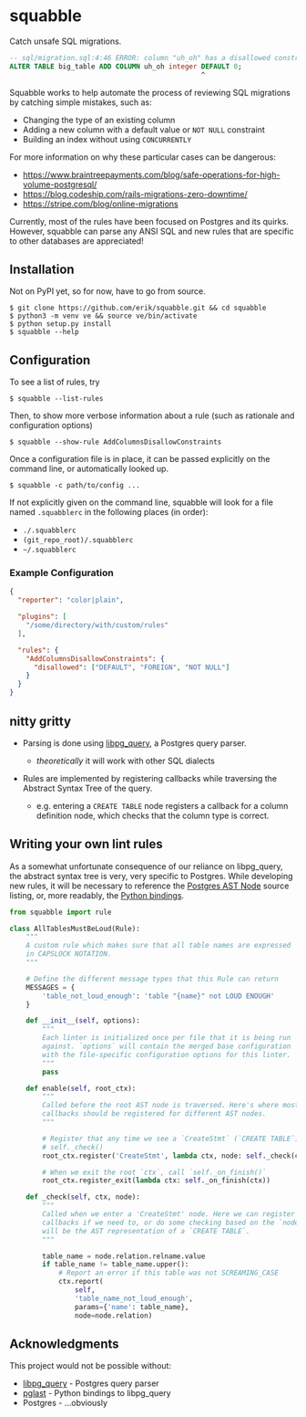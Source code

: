 # squabble

Catch unsafe SQL migrations.

```sql
-- sql/migration.sql:4:46 ERROR: column "uh_oh" has a disallowed constraint
ALTER TABLE big_table ADD COLUMN uh_oh integer DEFAULT 0;
                                               ^
```

Squabble works to help automate the process of reviewing SQL migrations by
catching simple mistakes, such as:

  - Changing the type of an existing column
  - Adding a new column with a default value or `NOT NULL` constraint
  - Building an index without using `CONCURRENTLY`

For more information on why these particular cases can be dangerous:

  - https://www.braintreepayments.com/blog/safe-operations-for-high-volume-postgresql/
  - https://blog.codeship.com/rails-migrations-zero-downtime/
  - https://stripe.com/blog/online-migrations

Currently, most of the rules have been focused on Postgres and its
quirks. However, squabble can parse any ANSI SQL and new rules that are
specific to other databases are appreciated!

## Installation

Not on PyPI yet, so for now, have to go from source.

``` console
$ git clone https://github.com/erik/squabble.git && cd squabble
$ python3 -m venv ve && source ve/bin/activate
$ python setup.py install
$ squabble --help
```

## Configuration

To see a list of rules, try

``` console
$ squabble --list-rules
```

Then, to show more verbose information about a rule (such as rationale and
configuration options)

``` console
$ squabble --show-rule AddColumnsDisallowConstraints
```

Once a configuration file is in place, it can be passed explicitly on the
command line, or automatically looked up.

``` console
$ squabble -c path/to/config ...
```

If not explicitly given on the command line, squabble will look for a file
named `.squabblerc` in the following places (in order):

 - `./.squabblerc`
 - `(git_repo_root)/.squabblerc`
 - `~/.squabblerc`

### Example Configuration

``` json
{
  "reporter": "color|plain",

  "plugins": [
    "/some/directory/with/custom/rules"
  ],

  "rules": {
    "AddColumnsDisallowConstraints": {
      "disallowed": ["DEFAULT", "FOREIGN", "NOT NULL"]
    }
  }
}
```

## nitty gritty

- Parsing is done using [libpg_query](https://github.com/lfittl/libpg_query), a
  Postgres query parser.
  - _theoretically_ it will work with other SQL dialects

- Rules are implemented by registering callbacks while traversing the Abstract
  Syntax Tree of the query.
  - e.g. entering a `CREATE TABLE` node registers a callback for a column
    definition node, which checks that the column type is correct.


## Writing your own lint rules

As a somewhat unfortunate consequence of our reliance on libpg_query,
the abstract syntax tree is very, very specific to Postgres. While developing
new rules, it will be necessary to reference the
[Postgres AST Node](https://git.postgresql.org/gitweb/?p=postgresql.git;a=blob;f=src/include/nodes/parsenodes.h;hb=HEAD)
source listing, or, more readably, the
[Python bindings](https://github.com/lelit/pglast/tree/master/pglast/enums).

``` python
from squabble import rule

class AllTablesMustBeLoud(Rule):
    """
    A custom rule which makes sure that all table names are expressed
    in CAPSLOCK NOTATION.
    """

    # Define the different message types that this Rule can return
    MESSAGES = {
        'table_not_loud_enough': 'table "{name}" not LOUD ENOUGH'
    }

    def __init__(self, options):
        """
        Each linter is initialized once per file that it is being run
        against. `options` will contain the merged base configuration
        with the file-specific configuration options for this linter.
        """
        pass

    def enable(self, root_ctx):
        """
        Called before the root AST node is traversed. Here's where most
        callbacks should be registered for different AST nodes.
        """

        # Register that any time we see a `CreateStmt` (`CREATE TABLE`), call
        # self._check()
        root_ctx.register('CreateStmt', lambda ctx, node: self._check(ctx, node))

        # When we exit the root `ctx`, call `self._on_finish()`
        root_ctx.register_exit(lambda ctx: self._on_finish(ctx))

    def _check(self, ctx, node):
        """
        Called when we enter a 'CreateStmt' node. Here we can register more
        callbacks if we need to, or do some checking based on the `node` which
        will be the AST representation of a `CREATE TABLE`.
        """

        table_name = node.relation.relname.value
        if table_name != table_name.upper():
            # Report an error if this table was not SCREAMING_CASE
            ctx.report(
                self,
                'table_name_not_loud_enough',
                params={'name': table_name},
                node=node.relation)

```

## Acknowledgments

This project would not be possible without:

- [libpg_query](https://github.com/lfittl/libpg_query) - Postgres query parser
- [pglast](https://github.com/lelit/pglast) - Python bindings to libpg_query
- Postgres - ...obviously
